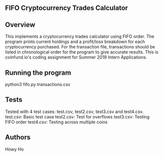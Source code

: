 ## FIFO Cryptocurrency Trades Calculator
## Overview
This implements a cryptocurrency trades calculator using FIFO order. The program prints current holdings and a profit/loss breakdown for each cryptocurrency purchased. For the transaction file, transactions should be listed in chronological order for the program to give accurate results.
This is coinfund.io's coding assignment for Summer 2019 Intern Applications.

## Running the program
python3 fifo.py transactions.csv

## Tests
Tested with 4 test cases: test.csv, test2.csv, test3.csv and test4.csv.
test.csv: Basic test case
test2.csv: Test for overflows
test3.csv: Testing FIFO order
test4.csv: Testing across multiple coins

## Authors
Howy Ho
